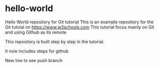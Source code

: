 # hello-world
Hello World repository for Git tutorial
This is an example repository for the Git tutoial on https://www.w3schools.com
This tutorial focus mainly on Git and using Github as its remote 

This repository is built step by step in the tutorial.

It now includes steps for github

New line to see push branch
